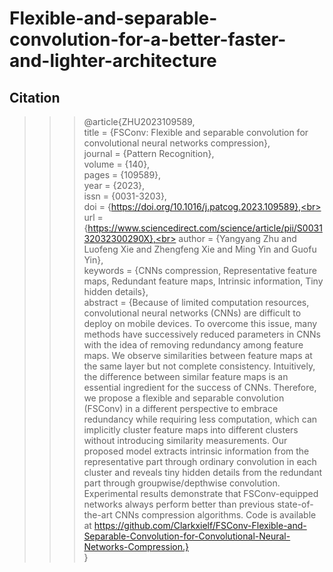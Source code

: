 # Flexible-and-separable-convolution-for-a-better-faster-and-lighter-architecture

## Citation
>>>@article{ZHU2023109589,<br>
title = {FSConv: Flexible and separable convolution for convolutional neural networks compression},<br>
journal = {Pattern Recognition},<br>
volume = {140},<br>
pages = {109589},<br>
year = {2023},<br>
issn = {0031-3203},<br>
doi = {https://doi.org/10.1016/j.patcog.2023.109589},<br>
url = {https://www.sciencedirect.com/science/article/pii/S003132032300290X},<br>
author = {Yangyang Zhu and Luofeng Xie and Zhengfeng Xie and Ming Yin and Guofu Yin},<br>
keywords = {CNNs compression, Representative feature maps, Redundant feature maps, Intrinsic information, Tiny hidden details},<br>
abstract = {Because of limited computation resources, convolutional neural networks (CNNs) are difficult to deploy on mobile devices. To overcome this issue, many methods have successively reduced parameters in CNNs with the idea of removing redundancy among feature maps. We observe similarities between feature maps at the same layer but not complete consistency. Intuitively, the difference between similar feature maps is an essential ingredient for the success of CNNs. Therefore, we propose a flexible and separable convolution (FSConv) in a different perspective to embrace redundancy while requiring less computation, which can implicitly cluster feature maps into different clusters without introducing similarity measurements. Our proposed model extracts intrinsic information from the representative part through ordinary convolution in each cluster and reveals tiny hidden details from the redundant part through groupwise/depthwise convolution. Experimental results demonstrate that FSConv-equipped networks always perform better than previous state-of-the-art CNNs compression algorithms. Code is available at https://github.com/Clarkxielf/FSConv-Flexible-and-Separable-Convolution-for-Convolutional-Neural-Networks-Compression.}<br>
}

